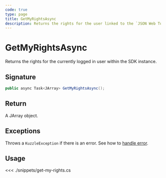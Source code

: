 ```yaml
---
code: true
type: page
title: GetMyRightsAsync
description: Returns the rights for the user linked to the `JSON Web Token`.
---
```


# GetMyRightsAsync

Returns the rights for the currently logged in user within the SDK instance.

## Signature

```csharp
public async Task<JArray> GetMyRightsAsync();
```
## Return

A JArray object.

## Exceptions

Throws a `KuzzleException` if there is an error. See how to [handle error](/sdk/csharp/1/essentials/error-handling).

## Usage

<<< ./snippets/get-my-rights.cs
